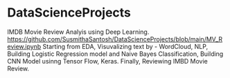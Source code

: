 # DataScienceProjects
IMDB Movie Review Analyis using Deep Learning. https://github.com/SusmithaSantosh/DataScienceProjects/blob/main/MV_Review.ipynb Starting from EDA, Visuvalizing text by - WordCloud, NLP, Building Logistic Regression model and Naive Bayes Classification, Building CNN Model usinng Tensor Flow, Keras. Finally, Reviewing IMBD Movie Review.
